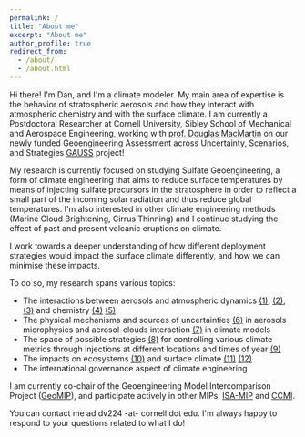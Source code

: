 ```yaml
---
permalink: /
title: "About me"
excerpt: "About me"
author_profile: true
redirect_from: 
  - /about/
  - /about.html
---
```


Hi there! I'm Dan, and I'm a climate modeler. My main area of expertise is the behavior of stratospheric aerosols and how they interact with atmospheric chemistry and with the surface climate. I am currently a Postdoctoral Researcher at Cornell University, Sibley School of Mechanical and Aerospace Engineering, working with [prof. Douglas MacMartin](https://sites.coecis.cornell.edu/douglas/) on our newly funded Geoengineering Assessment across Uncertainty, Scenarios, and Strategies [GAUSS](https://sites.coecis.cornell.edu/douglas/research/) project!

My research is currently focused on studying Sulfate Geoengineering, a form of climate engineering that aims to reduce surface temperatures by means of injecting sulfate precursors in the stratosphere in order to reflect a small part of the incoming solar radiation and thus reduce global temperatures. I'm also interested in other climate engineering methods (Marine Cloud Brightening, Cirrus Thinning) and I continue studying the effect of past and present volcanic eruptions on climate.

I work towards a deeper understanding of how different deployment strategies would impact the surface climate differently, and how we can minimise these impacts. 

To do so, my research spans various topics:  

* The interactions between aerosols and atmospheric dynamics [(1)](https://acp.copernicus.org/articles/18/2787/2018/acp-18-2787-2018.html), [(2)](https://acp.copernicus.org/articles/17/11209/2017/acp-17-11209-2017.html), [(3)](https://acp.copernicus.org/preprints/acp-2020-1104/) and chemistry [(4)](https://agupubs.onlinelibrary.wiley.com/doi/abs/10.1029/2020GL089470?af=R) [(5)](https://www.essoar.org/doi/10.1002/essoar.10504448.1)
* The physical mechanisms and sources of uncertainties [(6)](https://acp.copernicus.org/articles/17/3879/2017/acp-17-3879-2017.html) in aerosols microphysics and aerosol-clouds interaction [(7)](https://acp.copernicus.org/articles/18/14867/2018/acp-18-14867-2018.html) in climate models 
* The space of possible strategies [(8)](https://esd.copernicus.org/articles/11/1051/2020/esd-11-1051-2020.html) for controlling various climate metrics through injections at different locations and times of year [(9)](https://agupubs.onlinelibrary.wiley.com/doi/10.1029/2019GL083680)
* The impacts on ecosystems [(10)](https://iopscience.iop.org/article/10.1088/1748-9326/ab94eb) and surface climate [(11)](https://agupubs.onlinelibrary.wiley.com/doi/10.1029/2019GL085758) [(12)](https://agupubs.onlinelibrary.wiley.com/doi/10.1029/2020GL088337)
* The international governance aspect of climate engineering

I am currently co-chair of the Geoengineering Model Intercomparison Project ([GeoMIP](http://climate.envsci.rutgers.edu/GeoMIP/)), and participate actively in other MIPs: 
[ISA-MIP](http://isamip.eu/home) and [CCMI](https://igacproject.org/activities/CCMI).

You can contact me ad dv224 -at- cornell dot edu. I'm always happy to respond to your questions related to what I do!


